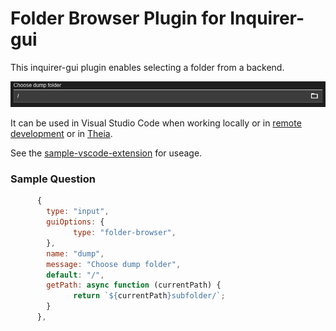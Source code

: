 # Folder Browser Plugin for Inquirer-gui

This inquirer-gui plugin enables selecting a folder from a backend.

![Inquirer-gui Folder-Browser](./folder-browser.png)

It can be used in Visual Studio Code when working locally or in [remote development](https://code.visualstudio.com/docs/remote/remote-overview) or in [Theia](https://github.com/eclipse-theia/theia).

See the [sample-vscode-extension](https://github.com/SAP/inquirer-gui/tree/master/sample-vscode-extension) for useage.

### Sample Question
```js
      {
        type: "input",
        guiOptions: {
              type: "folder-browser",
        },
        name: "dump",
        message: "Choose dump folder",
        default: "/",
        getPath: async function (currentPath) {
              return `${currentPath}subfolder/`;
        }
      },
```
